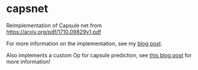 # capsnet
Reimplementation of Capsule net from https://arxiv.org/pdf/1710.09829v1.pdf

For more information on the implementation, see my 
[blog post](https://jostosh.github.io/posts/capsnet.html).

Also implements a custom Op for capsule prediction, see [this blog post](https://jostosh.github.io/posts/capscuda.html) 
for more information!
